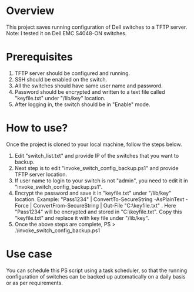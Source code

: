 # Overview
This project saves running configuration of Dell switches to a TFTP server. 
Note: I tested it on Dell EMC S4048-ON switches.
# Prerequisites
1. TFTP server should be configured and running.
2. SSH should be enabled on the switch.
3. All the switches should have same user name and password.
4. Password should be encrypted and written to a text file called "keyfile.txt" under "/lib/key" location.
5. After logging in, the switch should be in "Enable" mode.
# How to use?
Once the project is cloned to your local machine, follow the steps below.
1. Edit "switch_list.txt" and provide IP of the switches that you want to backup.
2. Next step is to edit "invoke_switch_config_backup.ps1" and provide TFTP server location.
3. If user name to login to your switch is not "admin", you need to edit it in "invoke_switch_config_backup.ps1". 
4. Encrypt the password and save it in "keyfile.txt" under "/lib/key" location. Example: "Pass1234" | ConvertTo-SecureString -AsPlainText -Force | ConvertFrom-SecureString | Out-File "C:\keyfile.txt" . Here "Pass1234" will be encrypted and stored in "C:\keyfile.txt". Copy this "keyfile.txt" and replace it with key file under "/lib/key".
5. Once the above steps are complete, PS > .\invoke_switch_config_backup.ps1
# Use case
You can schedule this PS script using a task scheduler, so that the running configuration of switches can be backed up automatically on a daily basis or as per requirements. 
